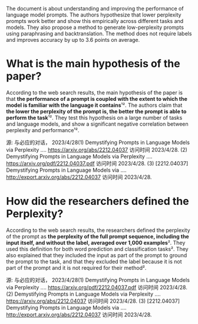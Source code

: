 The document is about understanding and improving the performance of language model prompts. The authors hypothesize that lower perplexity prompts work better and show this empirically across different tasks and models. They also propose a method to generate low-perplexity prompts using paraphrasing and backtranslation. The method does not require labels and improves accuracy by up to 3.6 points on average.

# What is the main hypothesis of the paper?
According to the web search results, the main hypothesis of the paper is that **the performance of a prompt is coupled with the extent to which the model is familiar with the language it contains**¹². The authors claim that **the lower the perplexity of the prompt is, the better the prompt is able to perform the task**¹². They test this hypothesis on a large number of tasks and language models, and show a significant negative correlation between perplexity and performance¹².

源: 与必应的对话， 2023/4/28(1) Demystifying Prompts in Language Models via Perplexity .... https://arxiv.org/abs/2212.04037 访问时间 2023/4/28.
(2) Demystifying Prompts in Language Models via Perplexity .... https://arxiv.org/pdf/2212.04037.pdf 访问时间 2023/4/28.
(3) [2212.04037] Demystifying Prompts in Language Models via .... http://export.arxiv.org/abs/2212.04037 访问时间 2023/4/28.

# How did the researchers defined the Perplexity?
According to the web search results, the researchers defined the perplexity of the prompt as **the perplexity of the full prompt sequence, including the input itself, and without the label, averaged over 1,000 examples**². They used this definition for both word prediction and classification tasks². They also explained that they included the input as part of the prompt to ground the prompt to the task, and that they excluded the label because it is not part of the prompt and it is not required for their method².

源: 与必应的对话， 2023/4/28(1) Demystifying Prompts in Language Models via Perplexity .... https://arxiv.org/pdf/2212.04037.pdf 访问时间 2023/4/28.
(2) Demystifying Prompts in Language Models via Perplexity .... https://arxiv.org/abs/2212.04037 访问时间 2023/4/28.
(3) [2212.04037] Demystifying Prompts in Language Models via .... http://export.arxiv.org/abs/2212.04037 访问时间 2023/4/28.